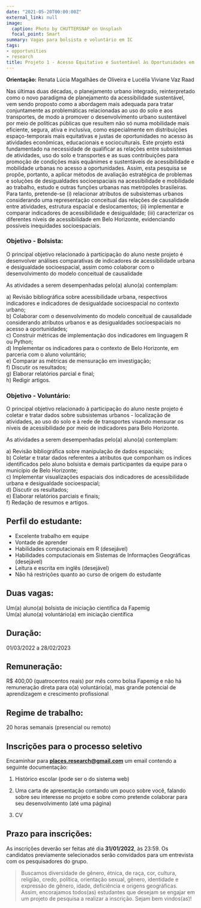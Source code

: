 ```yaml
---
date: "2021-05-20T00:00:00Z"
external_link: null
image:
  caption: Photo by CHUTTERSNAP on Unsplash
  focal_point: Smart
summary: Vagas para bolsista e voluntário em IC
tags:
- opportunities
- research
title: Projeto 1 - Acesso Equitativo e Sustentável às Oportunidades em Belo Horizonte
---
```


**Orientação:** Renata Lúcia Magalhães de Oliveira e Lucélia Viviane Vaz Raad

Nas últimas duas décadas, o planejamento urbano integrado, reinterpretado como o novo paradigma de planejamento da acessibilidade sustentável, vem sendo proposto como a abordagem mais adequada para tratar conjuntamente as problemáticas relacionadas ao uso do solo e aos transportes, de modo a promover o desenvolvimento urbano sustentável por meio de políticas públicas que resultem não só numa mobilidade mais eficiente, segura, ativa e inclusiva, como especialmente em distribuições espaço-temporais mais equitativas e justas de oportunidades no acesso às atividades econômicas, educacionais e socioculturais. Este projeto está fundamentado na necessidade de qualificar as relações entre subsistemas de atividades, uso do solo e transportes e as suas contribuições para promoção de condições mais equânimes e sustentáveis de acessibilidade e mobilidade urbanas no acesso a oportunidades. Assim, esta pesquisa se propõe, portanto, a aplicar métodos de avaliação estratégica de problemas e soluções de desigualdades socioespaciais na acessibilidade e mobilidade ao trabalho, estudo e outras funções urbanas nas metrópoles brasileiras. Para tanto, pretende-se (i) relacionar atributos de subsistemas urbanos considerando uma representação conceitual das relações de causalidade entre atividades, estrutura espacial e deslocamentos; (ii) implementar e comparar indicadores de acessibilidade e desigualdade; (iii) caracterizar os diferentes níveis de acessibilidade em Belo Horizonte, evidenciando possíveis inequidades socioespaciais.

### Objetivo - Bolsista:
O principal objetivo relacionado à participação do aluno neste projeto é desenvolver análises comparativas de indicadores de acessibilidade urbana e desigualdade socioespacial, assim como colaborar com o desenvolvimento do modelo conceitual de causalidade

As atividades a serem desempenhadas pelo(a) aluno(a) contemplam:

a) Revisão bibliográfica sobre acessibilidade urbana, respectivos indicadores e indicadores de desigualdade socioespacial no contexto urbano;   
b) Colaborar com o desenvolvimento do modelo conceitual de causalidade considerando atributos urbanos e as desigualdades socioespaciais no acesso a oportunidades;   
c) Construir métricas de implementação dos indicadores em linguagem R ou Python;   
d) Implementar os indicadores para o contexto de Belo Horizonte, em parceria com o aluno voluntário;   
e) Comparar as métricas de mensuração em investigação;   
f) Discutir os resultados;   
g) Elaborar relatórios parcial e final;   
h) Redigir artigos.   

### Objetivo - Voluntário:
O principal objetivo relacionado à participação do aluno neste projeto é coletar e tratar dados sobre subsistemas urbanos - localização de atividades, ao uso do solo e à rede de transportes visando mensurar os níveis de acessibilidade por meio de indicadores para Belo Horizonte.

As atividades a serem desempenhadas pelo(a) aluno(a) contemplam:

a) Revisão bibliográfica sobre manipulação de dados espaciais;    
b) Coletar e tratar dados referentes a atributos que componham os índices identificados pelo aluno bolsista e demais participantes da equipe para o município de Belo Horizonte;   
c) Implementar visualizações espaciais dos indicadores de acessibilidade urbana e desigualdade socioespacial;   
d) Discutir os resultados;   
e) Elaborar relatórios parciais e finais;   
f) Redação de resumos e artigos.   

## Perfil do estudante:

- Excelente trabalho em equipe   
- Vontade de aprender   
- Habilidades computacionais em R (desejável)   
- Habilidades computacionais em Sistemas de Informações Geográficas (desejável)
- Leitura e escrita em inglês (desejável)   
- Não há restrições quanto ao curso de origem do estudante   


## Duas vagas: 
Um(a) aluno(a) bolsista de iniciação científica da Fapemig   
Um(a) aluno(a) voluntário(a) em iniciação científica

## Duração: 
01/03/2022 a 28/02/2023

## Remuneração: 
R$ 400,00 (quatrocentos reais) por mês como bolsa Fapemig e não há remuneração direta para o(a) voluntário(a), mas grande potencial de aprendizagem e crescimento profissional

## Regime de trabalho: 
20 horas semanais (presencial ou remoto)

## Inscrições para o processo seletivo
Encaminhar para **places.research@gmail.com** um email contendo a seguinte documentação:

1. Histórico escolar (pode ser o do sistema web)

2. Uma carta de apresentação contando um pouco sobre você, falando sobre seu interesse no projeto e sobre como pretende colaborar para seu desenvolvimento (até uma página)

3. CV

## Prazo para inscrições:
As inscrições deverão ser feitas até dia **31/01/2022**, às 23:59. Os candidatos previamente selecionados serão convidados para um entrevista com os pesquisadores do grupo. 

> Buscamos diversidade de gênero, étnica, de raça, cor, cultura, religião, credo, política, orientação sexual, gênero, identidade e expressão de gênero, idade, deficiência e origens geográficas. Assim, encorajamos todos(as) estudantes que desejam se engajar em um projeto de pesquisa a realizar a inscrição. Sejam bem vindos(as)!
